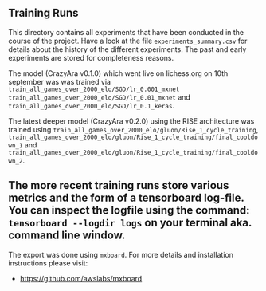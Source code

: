 ## Training Runs

This directory contains all experiments that have been conducted in the course of the project.
Have a look at the file `experiments_summary.csv` for details about the history of the different experiments.
The past and early experiments are stored for completeness reasons.

The model (CrazyAra v0.1.0) which went live on lichess.org on 10th september was was trained via
`train_all_games_over_2000_elo/SGD/lr_0.001_mxnet` `train_all_games_over_2000_elo/SGD/lr_0.01_mxnet` 
and `train_all_games_over_2000_elo/SGD/lr_0.1_keras`.

The latest deeper model (CrazyAra v0.2.0) using the RISE architecture was trained using `train_all_games_over_2000_elo/gluon/Rise_1_cycle_training`,
`train_all_games_over_2000_elo/gluon/Rise_1_cycle_training/final_cooldown_1` and 
`train_all_games_over_2000_elo/gluon/Rise_1_cycle_training/final_cooldown_2`.

The more recent training runs store various metrics and the form of a tensorboard log-file.
You can inspect the logfile using the command:
`tensorboard --logdir logs` on your terminal aka. command line window.
--- 
The export was done using `mxboard`. For more details and installation instructions please visit:
* https://github.com/awslabs/mxboard



